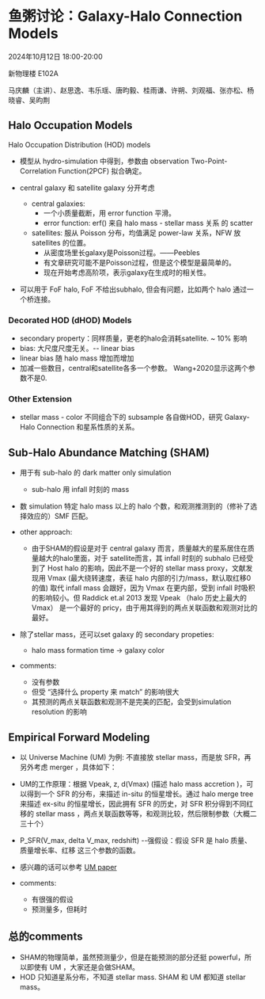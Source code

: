 # 鱼粥讨论：Galaxy-Halo Connection Models

2024年10月12日 18:00-20:00 

新物理楼 E102A

马庆麟（主讲）、赵思逸、韦乐瑶、唐昀毅、桂雨谦、许朔、刘观福、张亦松、杨晓睿、吴昀荆

## Halo Occupation Models 

Halo Occupation Distribution (HOD) models 
- 模型从 hydro-simulation 中得到，参数由 observation Two-Point-Correlation Function(2PCF) 拟合确定。
- central galaxy 和 satellite galaxy 分开考虑
  - central galaxies:
    - 一个小质量截断，用 error function 平滑。
    - error function: erf() 来自 halo mass - stellar mass 关系 的 scatter  
  - satellites: 服从 Poisson 分布，均值满足 power-law 关系，NFW 放 satellites 的位置。
    - 从密度场里长galaxy是Poisson过程。——Peebles
    - 有文章研究可能不是Poisson过程，但是这个模型是最简单的。
    - 现在开始考虑高阶项，表示galaxy在生成时的相关性。

- 可以用于 FoF halo, FoF 不给出subhalo, 但会有问题，比如两个 halo 通过一个桥连接。

### Decorated HOD (dHOD) Models 

- secondary property：同样质量，更老的halo会消耗satellite. ~ 10% 影响 
- bias: 大尺度尺度无关。-- linear bias
- linear bias 随 halo mass 增加而增加 
- 加减一些数目，central和satellite各多一个参数。 Wang+2020显示这两个参数不是0. 

### Other Extension

- stellar mass - color 不同组合下的 subsample 各自做HOD，研究 Galaxy-Halo Connection 和星系性质的关系。

## Sub-Halo Abundance Matching (SHAM)

- 用于有 sub-halo 的 dark matter only simulation 
  - sub-halo 用 infall 时刻的 mass
- 数 simulation 特定 halo mass 以上的 halo 个数，和观测推测到的（修补了选择效应的）SMF 匹配。 

- other approach:
  - 由于SHAM的假设是对于 central galaxy 而言，质量越大的星系居住在质量越大的halo里面，对于 satellite而言，其 infall 时刻的 subhalo 已经受到了 Host halo 的影响，因此不是一个好的 stellar mass proxy，文献发现用 Vmax (最大绕转速度，表征 halo 内部的引力/mass，默认取红移0的值) 取代 infall mass 会跟好，因为 Vmax 在更内部，受到 infall 时吸积的影响较小。但 Raddick et.al 2013 发现 Vpeak （halo 历史上最大的 Vmax） 是一个最好的 pricy，由于用其得到的两点关联函数和观测对比的最好。

- 除了stellar mass，还可以set galaxy 的 secondary propeties:
  - halo mass formation time -> galaxy color

- comments:
  - 没有参数 
  - 但受 “选择什么 property 来 match” 的影响很大
  - 其预测的两点关联函数和观测不是完美的匹配，会受到simulation resolution 的影响

## Empirical Forward Modeling

- 以 Universe Machine (UM) 为例: 不直接放 stellar mass，而是放 SFR，再另外考虑 merger ，具体如下：
- UM的工作原理：根据 Vpeak, z, d(Vmax) (描述 halo mass accretion )，可以得到一个 SFR 的分布，来描述 in-situ 的恒星增长。通过 halo merge tree 来描述 ex-situ 的恒星增长，因此拥有 SFR 的历史，对 SFR 积分得到不同红移的 stellar mass ，两点关联函数等等，和观测比较，然后限制参数（大概二三十个）
- P_SFR(V_max, delta V_max, redshift) --强假设：假设 SFR 是 halo 质量、质量增长率、红移 这三个参数的函数。
- 感兴趣的话可以参考 [UM paper](https://ui.adsabs.harvard.edu/abs/2019MNRAS.488.3143B/abstract)

- comments: 
  - 有很强的假设 
  - 预测量多，但耗时

## 总的comments  

- SHAM的物理简单，虽然预测量少，但是在能预测的部分还挺 powerful，所以即使有 UM ，大家还是会做SHAM。
- HOD 只知道星系分布，不知道 stellar mass. SHAM 和 UM 都知道 stellar mass。